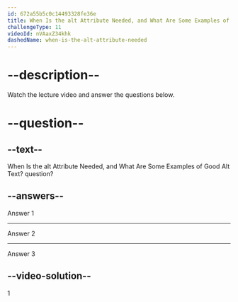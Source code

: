```yaml
---
id: 672a55b5c0c14493328fe36e
title: When Is the alt Attribute Needed, and What Are Some Examples of Good Alt Text?
challengeType: 11
videoId: nVAaxZ34khk
dashedName: when-is-the-alt-attribute-needed
---
```


# --description--

Watch the lecture video and answer the questions below.

# --question--

## --text--

When Is the alt Attribute Needed, and What Are Some Examples of Good Alt Text? question?

## --answers--

Answer 1

---

Answer 2

---

Answer 3

## --video-solution--

1
